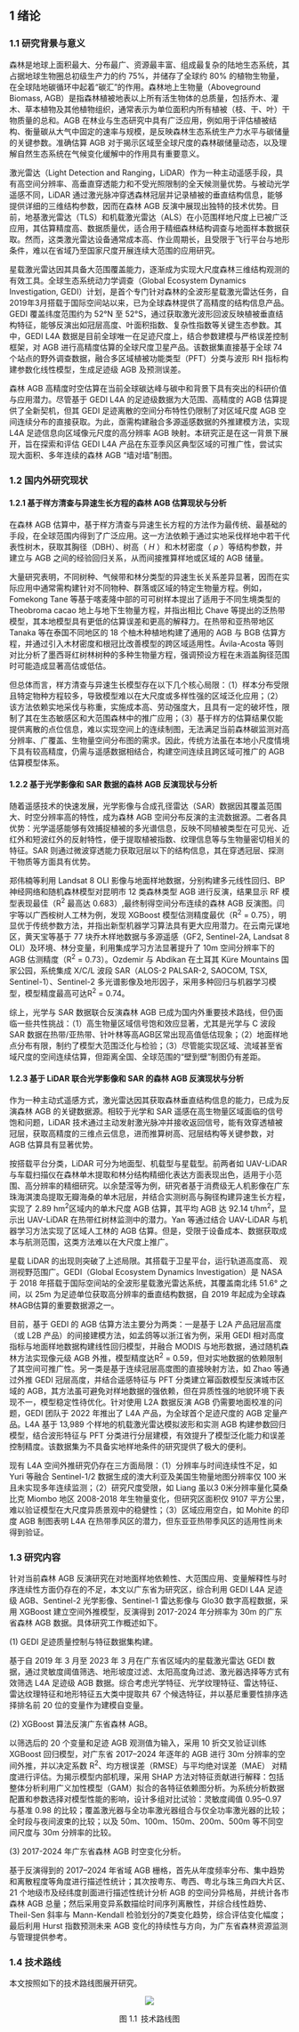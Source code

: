 
## 1 绪论

### 1.1 研究背景与意义

森林是地球上面积最大、分布最广、资源最丰富、组成最复杂的陆地生态系统，其占据地球生物圈总初级生产力的约 75\%，并储存了全球约 80\% 的植物生物量，在全球陆地碳循环中起着“碳汇”的作用。森林地上生物量（Aboveground Biomass, AGB）是指森林植被地表以上所有活生物体的总质量，包括乔木、灌木、草本植物及其他植物组织，通常表示为单位面积内所有植被（枝、干、叶）干物质量的总和。AGB 在林业与生态研究中具有广泛应用，例如用于评估植被结构、衡量碳从大气中固定的速率与规模，是反映森林生态系统生产力水平与碳储量的关键参数。准确估算 AGB 对于揭示区域至全球尺度的森林碳储量动态，以及理解自然生态系统在气候变化缓解中的作用具有重要意义。


激光雷达（Light Detection and Ranging，LiDAR）作为一种主动遥感手段，具有高空间分辨率、高垂直穿透能力和不受光照限制的全天候测量优势。与被动光学遥感不同，LiDAR 通过激光脉冲穿透森林冠层并记录植被的垂直结构信息，能够提供详细的三维结构参数，因而在森林 AGB 反演中展现出独特的技术优势。目前，地基激光雷达（TLS）和机载激光雷达（ALS）在小范围样地尺度上已被广泛应用，其估算精度高、数据质量优，适合用于精细森林结构调查与地面样本数据获取。然而，这类激光雷达设备通常成本高、作业周期长，且受限于飞行平台与地形条件，难以在省域乃至国家尺度开展连续大范围的应用研究。

星载激光雷达因其具备大范围覆盖能力，逐渐成为实现大尺度森林三维结构观测的有效工具。全球生态系统动力学调查（Global Ecosystem Dynamics Investigation, GEDI）计划，是首个专门针对森林的全波形星载激光雷达任务，自2019年3月搭载于国际空间站以来，已为全球森林提供了高精度的结构信息产品。GEDI 覆盖纬度范围约为 52&deg;N 至 52&deg;S，通过获取激光波形回波反映植被垂直结构特征，能够反演出如冠层高度、叶面积指数、复杂性指数等关键生态参数。其中，GEDI L4A 数据是目前全球唯一在足迹尺度上，结合参数建模与严格误差控制框架，对 AGB 进行高精度估算的全球尺度卫星产品。该数据集直接基于全球 74 个站点的野外调查数据，融合多区域植被功能类型（PFT）分类与波形 RH 指标构建参数化线性模型，生成足迹级 AGB 及预测误差。

森林 AGB 高精度时空估算在当前全球碳达峰与碳中和背景下具有突出的科研价值与应用潜力。尽管基于 GEDI L4A 的足迹级数据为大范围、高精度的 AGB 估算提供了全新契机，但其 GEDI 足迹离散的空间分布特性仍限制了对区域尺度 AGB 空间连续分布的直接获取。为此，亟需构建融合多源遥感数据的外推建模方法，实现 L4A 足迹信息向区域像元尺度的高分辨率 AGB 映射。本研究正是在这一背景下展开，旨在探索和评估 GEDI L4A 产品在东亚季风区典型区域的可推广性，尝试实现大面积、多年连续的森林 AGB “墙对墙”制图。

### 1.2 国内外研究现状

#### 1.2.1 基于样方清查与异速生长方程的森林 AGB 估算现状与分析

在森林 AGB 估算中，基于样方清查与异速生长方程的方法作为最传统、最基础的手段，在全球范围内得到了广泛应用。这一方法依赖于通过实地采伐样地中若干代表性树木，获取其胸径（DBH）、树高（ $H$ ）和木材密度（ $\rho$ ）等结构参数，并建立与 AGB 之间的经验回归关系，从而间接推算样地或区域的 AGB 储量。

大量研究表明，不同树种、气候带和林分类型的异速生长关系差异显著，因而在实际应用中通常需构建针对不同物种、群落或区域的特定生物量方程。例如，Fomekong Tane 等基于喀麦隆中部的可可树样本提出了适用于不同生境类型的 Theobroma cacao 地上与地下生物量方程，并指出相比 Chave 等提出的泛热带模型，其本地模型具有更低的估算误差和更高的解释力。在热带和亚热带地区 Tanaka 等在泰国不同地区的 18 个柚木种植地构建了通用的 AGB 与 BGB 估算方程，并通过引入木材密度和根冠比改善模型的跨区域适用性。Ávila-Acosta 等则对比分析了墨西哥红树林树种的多种生物量方程，强调预设方程在未涵盖胸径范围时可能造成显著高估或低估。


但总体而言，样方清查与异速生长模型存在以下几个核心局限：（1）样本分布受限且特定物种方程较多，导致模型难以在大尺度或多样性强的区域泛化应用；（2）该方法依赖实地采伐与称重，实施成本高、劳动强度大，且具有一定的破坏性，限制了其在生态敏感区和大范围森林中的推广应用；（3）基于样方的估算结果仅能提供离散的点位信息，难以实现空间上的连续制图，无法满足当前森林碳监测对高分辨率、广覆盖、生物量空间分布图的需求。因此，传统方法虽在本地小尺度情境下具有较高精度，仍需与遥感数据相结合，构建空间连续且跨区域可推广的 AGB 估算模型体系。


#### 1.2.2 基于光学影像和 SAR 数据的森林 AGB 反演现状与分析

随着遥感技术的快速发展，光学影像与合成孔径雷达（SAR）数据因其覆盖范围大、时空分辨率高的特性，成为森林 AGB 空间分布反演的主流数据源。二者各具优势：光学遥感能够有效捕捉植被的多光谱信息，反映不同植被类型在可见光、近红外和短波红外的反射特性，便于提取植被指数、纹理信息等与生物量密切相关的特征。SAR 则通过微波穿透能力获取冠层以下的结构信息，其在穿透冠层、探测干物质等方面具有优势。

郑伟楠等利用 Landsat 8 OLI 影像与地面样地数据，分别构建多元线性回归、BP 神经网络和随机森林模型对昆明市 12 类森林类型 AGB 进行反演，结果显示 RF 模型表现最佳（R<sup>2</sup> 最高达 0.683）,最终制得空间分布连续的森林 AGB 反演图。闫宇等以广西桉树人工林为例，发现 XGBoost 模型估测精度最优（R<sup>2</sup> = 0.75），明显优于传统参数方法，并指出新型机器学习算法具有更大应用潜力。在云南元谋地区，黄天宝等基于 77 块乔木样地数据与多源遥感（GF2, Sentinel-2A, Landsat 8 OLI）及环境、林分变量，利用集成学习方法显著提升了 10m 空间分辨率下的 AGB 估测精度（R<sup>2</sup> = 0.73）。Ozdemir 与 Abdikan 在土耳其 Küre Mountains 国家公园，系统集成 X/C/L 波段 SAR（ALOS-2 PALSAR-2, SAOCOM, TSX, Sentinel-1）、Sentinel-2 多光谱影像及地形因子，采用多种回归与机器学习模型，模型精度最高可达R<sup>2</sup> = 0.74。

综上，光学与 SAR 数据联合反演森林 AGB 已成为国内外重要技术路线，但仍面临一些共性挑战：（1）高生物量区域信号饱和效应显著，尤其是光学与 C 波段 SAR 数据在热带/亚热带、针叶林等高AGB区常出现高值低估现象；（2）地面样地点分布有限，制约了模型大范围泛化与检验；（3）尽管能实现区域、流域甚至省域尺度的空间连续估算，但距离全国、全球范围的“壁到壁”制图仍有差距。


#### 1.2.3 基于 LiDAR 联合光学影像和 SAR 的森林 AGB 反演现状与分析

作为一种主动式遥感方式，激光雷达因其获取森林垂直结构信息的能力，已成为反演森林 AGB 的关键数据源。相较于光学和 SAR 遥感在高生物量区域面临的信号饱和问题，LiDAR 技术通过主动发射激光脉冲并接收返回信号，能有效穿透植被冠层，获取高精度的三维点云信息，进而推算树高、冠层结构等关键参数，对 AGB 估算具有显著优势。

按搭载平台分类，LiDAR 可分为地面型、机载型与星载型。前两者如 UAV-LiDAR 与车载扫描仪在森林单木提取和林分结构精细化表达方面表现出色，适用于小范围、高分辨率的精细研究。以余楚滢等为例，研究者基于消费级无人机影像在广东珠海淇澳岛提取无瓣海桑的单木冠层，并结合实测树高与胸径构建异速生长方程，实现了 2.89 hm<sup>2</sup>区域内的单木尺度 AGB 估算，其平均 AGB 达 92.14 t/hm<sup>2</sup>，显示出 UAV-LiDAR 在热带红树林监测中的潜力。Yan 等通过结合 UAV-LiDAR 与机器学习方法实现了区域人工林的 AGB 估算。但是，受限于设备成本、数据获取成本与航测范围，这类方法难以在大尺度上推广。

星载 LiDAR 的出现则突破了上述局限。其搭载于卫星平台，运行轨道高度高、
观测视野范围广。GEDI（Global Ecosystem Dynamics Investigation）是 NASA 于 2018 年搭载于国际空间站的全波形星载激光雷达系统，其覆盖南北纬 51.6&deg; 之间，以 25m 为足迹单位获取高分辨率的垂直结构数据，自 2019 年起成为全球森林AGB估算的重要数据源之一。

目前，基于 GEDI 的 AGB 估算方法主要分为两类：一是基于 L2A 产品冠层高度（或 L2B 产品）的间接建模方法，如孟鸽等以浙江省为例，采用 GEDI 相对高度指标与地面样地数据构建线性回归模型，并融合 MODIS 与地形数据，通过随机森林方法实现像元级 AGB 外推，模型精度达R<sup>2</sup> = 0.59，但对实地数据的依赖限制了其空间可推广性。另一类是基于连续冠层高度图的直接映射方法，如 Zhao 等通过外推 GEDI 冠层高度，并结合遥感特征与 PFT 分类建立幂函数模型反演城市区域的 AGB，其方法虽可避免对样地数据的强依赖，但在异质性强的地貌环境下表现不一，模型稳定性待优化。针对使用 L2A 数据反演 AGB 仍需要地面校准的问题，GEDI 团队于 2022 年推出了 L4A 产品，为全球首个足迹尺度的 AGB 定量产品。L4A 基于 13,989 个样地的机载激光雷达模拟波形和实测 AGB 构建参数回归模型，结合波形特征与 PFT 分类进行分层建模，有效提升了模型泛化能力和误差控制精度。该数据集为不具备实地样地条件的研究提供了极大的便利。

现有 L4A 空间外推研究仍存在三方面局限：（1）分辨率与时间连续性不足，如 Yuri 等融合 Sentinel-1/2 数据生成的澳大利亚及美国生物量地图分辨率仅 100 米且未实现多年连续监测；（2）研究尺度受限，如 Liang 虽以3 0米分辨率量化莫桑比克 Miombo 地区 2008-2018 年生物量变化，但研究区面积仅 9107 平方公里，难以验证模型在大尺度异质景观中的稳健性；（3）区域应用空白，如 Mohite 的印度 AGB 制图表明 L4A 在热带季风区的潜力，但东亚亚热带季风区的适用性尚未得到验证。


### 1.3 研究内容

针对当前森林 AGB 反演研究在对地面样地依赖性、大范围应用、变量解释性与时序连续性方面仍存在的不足，本文以广东省为研究区，综合利用 GEDI L4A 足迹级 AGB、Sentinel-2 光学影像、Sentinel-1 雷达影像与 Glo30 数字高程数据，采用 XGBoost 建立空间外推模型，反演得到 2017-2024 年分辨率为 30m 的广东省森林 AGB 数据。具体研究工作概述如下。

(1) GEDI 足迹质量控制与特征数据集构建。

基于自 2019 年 3 月至 2023 年 3 月在广东省区域内的星载激光雷达 GEDI 数据，通过灵敏度阈值筛选、地形坡度过滤、太阳高度角过滤、激光器选择等方式有效筛选 L4A 足迹级 AGB 数据。综合考虑光学特征、光学纹理特征、雷达特征、雷达纹理特征和地形特征五大类中提取共 67 个候选特征，并以基尼重要性排序选择排名前 20 位的变量作为建模自变量。

(2) XGBoost 算法反演广东省森林 AGB。

以筛选后的 20 个变量和足迹 AGB 观测值为输入，采用 10 折交叉验证训练 XGBoost 回归模型，对广东省 2017–2024 年逐年的 AGB 进行 30m 分辨率的空间外推，并以决定系数 R<sup>2</sup>、均方根误差（RMSE）与平均绝对误差（MAE） 对精度进行评估。为揭示模型内部机理，采用 SHAP 方法对特征贡献进行解释：包括整体分析利用广义加性模型（GAM）拟合的各特征依赖图分析。为系统分析数据配置和参数选择对模型性能的影响，设计多组对比试验：灵敏度阈值 0.95–0.97 与基准 0.98 的比较；覆盖激光器与全功率激光器组合与仅全功率激光器的比较；全时段与夜间波束的比较；以及 50m、100m、150m、200m、500m 等不同空间尺度与 30m 分辨率的比较。

(3) 2017-2024 年广东省森林 AGB 时空变化分析。

基于反演得到的 2017–2024 年省域 AGB 栅格，首先从年度频率分布、集中趋势和离散程度等角度进行描述性统计；其次按粤东、粤西、粤北与珠三角四大片区、21 个地级市及经纬度剖面进行描述性统计分析 AGB 的空间分异格局，并统计各市森林 AGB 总量；然后采用变异系数描绘时间序列离散性，并综合线性趋势、Theil-Sen 斜率与 Mann-Kendall 检验划分的7类变化趋势，综合评估变化幅度；最后利用 Hurst 指数预测未来 AGB 变化的持续性与方向，为广东省森林资源监测与管理提供参考。

### 1.4 技术路线
本文按照如下的技术路线图展开研究。


<div align="center">
    <img src="https://raw.githubusercontent.com/Keisei-Kintetsu/My-Undergraduate-Thesis/88c800ab209e0c51b2c7b66c4f11c4a620ffcf07/figure/%E7%A0%94%E7%A9%B6%E8%B7%AF%E7%BA%BF%E5%9B%BE5.svg">
</div>

<p align="center">图 1.1&ensp;技术路线图</p>


